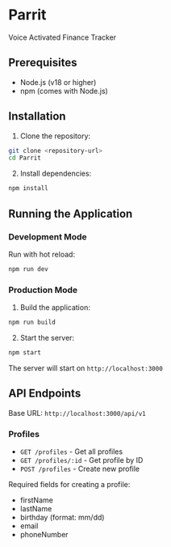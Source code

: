 # Parrit

Voice Activated Finance Tracker

## Prerequisites

- Node.js (v18 or higher)
- npm (comes with Node.js)

## Installation

1. Clone the repository:
```bash
git clone <repository-url>
cd Parrit
```

2. Install dependencies:
```bash
npm install
```

## Running the Application

### Development Mode
Run with hot reload:
```bash
npm run dev
```

### Production Mode
1. Build the application:
```bash
npm run build
```

2. Start the server:
```bash
npm start
```

The server will start on `http://localhost:3000`

## API Endpoints

Base URL: `http://localhost:3000/api/v1`

### Profiles
- `GET /profiles` - Get all profiles
- `GET /profiles/:id` - Get profile by ID
- `POST /profiles` - Create new profile

Required fields for creating a profile:
- firstName
- lastName
- birthday (format: mm/dd)
- email
- phoneNumber
